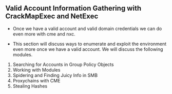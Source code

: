 ## Valid Account Information Gathering with CrackMapExec and NetExec 

- Once we have a valid account and valid domain credentials we can do even more with cme and nxc. 

- This section will discuss ways to enumerate and exploit the environment even more once we have a valid account. We will discuss the following modules. 

1. Searching for Accounts in Group Policy Objects
2. Working with Modules
3. Spidering and Finding Juicy Info in SMB
4. Proxychains with CME
5. Stealing Hashes
